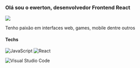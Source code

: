 ### Olá sou o ewerton, desenvolvedor Frontend React 

<a href="https://visitorbadge.io/status?path=https%3A%2F%2Fgithub.com%2Farthurgalanti"><img src="https://api.visitorbadge.io/api/combined?path=https%3A%2F%2Fgithub.com%2Farthurgalanti&label=Visitantes%20(HOJE%2FTotal)&labelColor=%235b187e&countColor=%235b187e&labelStyle=upper" /></a>

Tenho paixão em interfaces web, games, mobile dentre outros

#### Techs

![JavaScript](https://img.shields.io/badge/JavaScript-%23EFD81D?style=flat-square&labelColor=%23414141&logo=javascript&logoColor=white)
![React](https://img.shields.io/badge/React-%23EFD81D?style=flat-square&labelColor=%23414141&logo=javascript&logoColor=white)


![Visual Studio Code](https://img.shields.io/badge/Visual%20Studio%20Code-%232D9EEA?style=flat-square&labelColor=%23414141&logo=visual-studio-code&logoColor=white)

